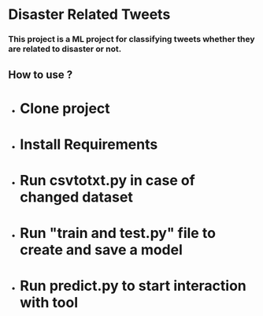 # Disaster Related Tweets
### This project is a ML project for classifying tweets whether they are related to disaster or not. 
## How to use ?
- # Clone project
- # Install Requirements
- # Run csvtotxt.py in case of changed dataset
- # Run "train and test.py" file to create and save a model
- # Run predict.py to start interaction with tool
